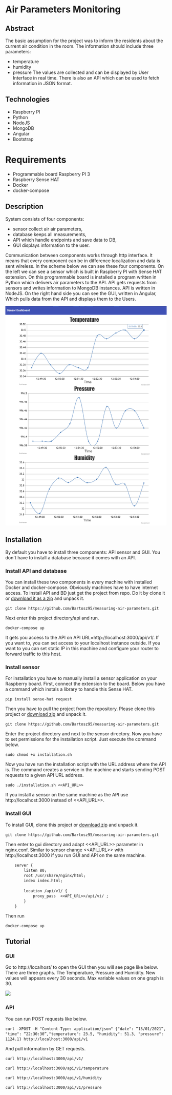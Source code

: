# Air Parameters Monitoring

## Abstract
The basic assumption for the project was to inform the residents about the current air condition in the room. The information should include three parameters:
- temperature
- humidity
- pressure
The values are collected and can be displayed by User Interface in real time. There is also an API which can be used to fetch information in JSON format.

## Technologies
- Raspberry PI
- Python
- NodeJS
- MongoDB
- Angular
- Bootstrap

# Requirements
- Programmable board Raspberry PI 3 
- Raspberry Sense HAT
- Docker
- docker-compose

## Description
System consists of four components: 
- sensor collect air air parameters, 
- database keeps all measurements, 
- API which handle endpoints and save data to DB, 
- GUI displays information to the user.

Communication between components works through http interface. It means that every component can be in difference localization and data is sent wireless.
In the scheme below we can see these four components. On the left we can see a sensor which is built in Raspberry PI with Sense HAT extension. On this programmable board is installed a program written in Python which delivers air parameters to the API. API gets requests from sensors and writes information to MongoDB instances. API is written in NodeJS. On the right hand side you can see the GUI, written in Angular, Which pulls data from the API and displays them to the Users.


![](./doc/graphs.png)

## Installation
By default you have to install three components: API sensor and GUI. You don't have to install a database because it comes with an API.

### Install API and database
You can install these two components in every machine with installed Docker and docker-compose. Obviously machines have to have internet access. To install API and BD just get the project from repo. Do it by clone it or [download it as a zip](https://github.com/Bartosz95/measuring-air-parameters/archive/refs/heads/master.zip) and unpack it.
```
git clone https://github.com/Bartosz95/measuring-air-parameters.git
```
Next enter this project directory/api and run.
```
docker-compose up
```
It gets you access to the API on API URL=http://localhost:3000/api/v1/. If you want to, you can set access to your localhost instance outside. If you want to you can set static IP in this machine and configure your router to forward traffic to this host.

### Install sensor
For installation you have to manually install a sensor application on your Raspberry board. First, connect the extension to the board.
Below you have a command which instals a library to handle this Sense HAT.
```
pip install sense-hat request
```
Then you have to pull the project from the repository. Please clone this project or [download zip](https://github.com/Bartosz95/measuring-air-parameters/archive/refs/heads/master.zip) and unpack it.
```
git clone https://github.com/Bartosz95/measuring-air-parameters.git
```
Enter the project directory and next to the sensor directory. Now you have to set permissions for the installation script. Just execute the command below.
```
sudo chmod +x installation.sh
```
Now you have run the installation script with the URL address where the API is. The command creates a service in the machine and starts sending POST requests to a given API URL address.
```
sudo ./installation.sh <<API_URL>>
```
If you install a sensor on the same machine as the API use http://localhost:3000 instead of <<API_URL>>.

### Install GUI
To install GUI, clone this project or [download zip](https://github.com/Bartosz95/measuring-air-parameters/archive/refs/heads/master.zip) and unpack it.
```
git clone https://github.com/Bartosz95/measuring-air-parameters.git
```
Then enter to gui directory and adapt <<API_URL>> parameter in nginx.conf. Similar to sensor change <<API_URL>> with http://localhost:3000 if you run GUI and API on the same machine. 

```
    server {
        listen 80;
        root /usr/share/nginx/html;
        index index.html;

        location /api/v1/ {
            proxy_pass  <<API_URL>>/api/vi/ ;
        }
    }
```

Then run

```
docker-compose up
```

## Tutorial

### GUI
Go to http://localhost/ to open the GUI then you will see page like below. There are three graphs. The Temperature, Pressure and Humidity. New values will appears every 30 seconds. Max variable values on one graph is 30.

![](./doc/diagram.png)

### API

You can run POST requests like below.
```
curl -XPOST -H "Content-Type: application/json" {"date": “13/01/2021”, "time": “22:30:30”,"temperature": 23.5, "humidity": 51.3, "pressure": 1124.1} http://localhost:3000/api/v1
```
And pull information by GET requests. 
```
curl http://localhost:3000/api/v1/
```
```
curl http://localhost:3000/api/v1/temperature
```
```
curl http://localhost:3000/api/v1/humidity
```
```
curl http://localhost:3000/api/v1/pressure
```
